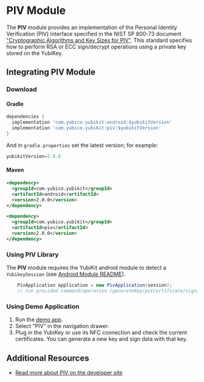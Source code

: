 # PIV Module
The **PIV** module provides an implementation of the Personal Identity
Verification (PIV) interface specified in the NIST SP 800-73 document
["Cryptographic Algorithms and Key Sizes for PIV"](https://csrc.nist.gov/publications/detail/sp/800-78/4/final).
This standard specifies how to perform RSA or ECC sign/decrypt operations using
a private key stored on the YubiKey.

## Integrating PIV Module <a name="integration_steps"></a>
### Download
#### Gradle

```gradle
dependencies {
  implementation 'com.yubico.yubikit:android:$yubikitVersion'
  implementation 'com.yubico.yubikit:piv:$yubikitVersion'
}
```
And in `gradle.properties` set the latest version; for example:
```gradle
yubikitVersion=2.0.0
```
#### Maven
```xml
<dependency>
  <groupId>com.yubico.yubikit</groupId>
  <artifactId>android</artifactId>
  <version>2.0.0</version>
</dependency>

<dependency>
  <groupId>com.yubico.yubikit</groupId>
  <artifactId>piv</artifactId>
  <version>2.0.0</version>
</dependency>
```
### Using PIV Library <a name="using_lib"></a>
The **PIV** module requires the YubiKit android module to detect a
`YubikeySession` (see [Android Module README](../android/README.md)).

```java
    PivApplication application = new PivApplication(session);
    // run provided command/operation (generateKey/putCertificate/sign/etc)

```

### Using Demo Application <a name="using_demo"></a>
1. Run the [demo app](../YubikitDemo).
2. Select "PIV" in the navigation drawer.
3. Plug in the YubiKey or use its NFC connection and check the current certificates. You can generate a new key and sign data with that key.

## Additional Resources <a name="additional_resources"></a>
* [Read more about PIV on the developer site](http://developers.yubico.com/PIV/)
